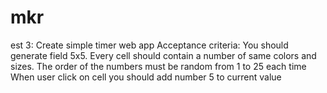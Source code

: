 # mkr
est 3: Create simple timer web app  Acceptance criteria: You should generate field 5x5. Every cell should contain a number of same colors and sizes. The order of the numbers must be random from 1 to 25 each time When user click on cell you should add number 5 to current value
